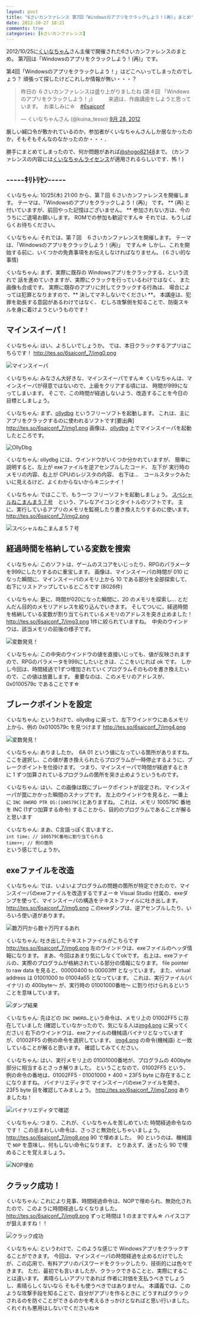 ```yaml
---
layout: post
title: "6さいカンファレンス 第7回「Windowsのアプリをクラックしよう！(再)」まとめ"
date: 2012-10-27 18:21
comments: true
categories: [6さいカンファレンス]
---
```


2012/10/25に[くいなちゃん](https://twitter.com/kuina_tesso)さん主催で開催された6さいカンファレンスのまとめ。
第7回は「Windowsのアプリをクラックしよう！(再)」です。

第4回「Windowsのアプリをクラックしよう！」はどこへいってしまったのでしょう？
頑張って探したけどこれしか情報が無い・・・？

<blockquote class="twitter-tweet" lang="ja"><p>昨日の ６さいカンファレンスは盛り上がりましたね (第４回 「Windowsのアプリをクラックしよう！」)　　　来週は、作曲講座をしようと思っています。　お楽しみに☆　<a href="https://twitter.com/search/%236saiconf">#6saiconf</a></p>&mdash; くいなちゃんさん (@kuina_tesso) <a href="https://twitter.com/kuina_tesso/status/251553054753701888" data-datetime="2012-09-28T05:24:56+00:00">9月 28, 2012</a></blockquote>
<script src="//platform.twitter.com/widgets.js" charset="utf-8"></script>

厳しい緘口令が敷かれているのか，参加者がくいなちゃんさんしか居なかったのか，そもそもそんなのなかったのか・・・．

勝手にまとめてしまったので、何か問題があれば[@shogo82148](https://twitter.com/shogo82148)まで。
(カンファレンスの内容には[くいなちゃんライセンス](https://twitter.com/kuina_tesso/status/211885730174222336)が適用されるらしいです．怖！)

<!-- more -->

## -----ｷﾘﾄﾘｾﾝ-----

くいなちゃん: 10/25(木) 21:00 から、第７回 ６さいカンファレンスを開催します。
テーマは、「Windowsのアプリをクラックしよう！(再)」 です。
** (再) と付いていますが、前回やった記憶はございません。 **
参加されない方は、今のうちにご退場お願いします。
ROMでの参加も歓迎ですん☆
それでは、もうしばらくお待ちください。

くいなちゃん: それでは、第７回　６さいカンファレンスを開催します。
テーマは、「Windowsのアプリをクラックしよう！(再)」　ですん☆
しかし、これを開始する前に、いくつかの免責事項をお伝えしなければなりません。
(６さい的な事情)

くいなちゃん: まず、実際に既存の Windowsアプリをクラックする、という流れで
話を進めていきますが、実際にクラックを行っているわけではなく、
また画像も合成です。
実際に既存のアプリに対してクラックする行為は、
場合によっては犯罪となりますので、** 決してマネしないでください **。
本講座は、犯罪を助長する意図があるわけではなく、
むしろ攻撃側を知ることで、防衛スキルを身に着けようというものです！


## マインスイーパ！

くいなちゃん: はい、よろしいでしょうか。
では、本日クラックするアプリはこちらです！
<http://tes.so/6saiconf_7/img0.png>

![マインスイーパ](http://tes.so/6saiconf_7/img0.png)

くいなちゃん: みなさん大好きな、マインスイーパですん☆
くいなちゃんは、マインスイーパが得意ではないので、上級をクリアする頃には、
時間が999になってしまいます。
そこで、この時間が経過しないよう、改造することを今日の目標としましょう。

くいなちゃん: まず、[ollydbg][] というフリーソフトを起動します。
これは、主に アプリをクラックするのに使われるソフトです[要出典]
<http://tes.so/6saiconf_7/img1.png>
画像は、[ollydbg][] 上でマインスイーパを起動したところです。

![OllyDbg](http://tes.so/6saiconf_7/img1.png)

くいなちゃん: ollydbg には、ウインドウがいくつか分かれていますが、
簡単に説明すると、左上が exeファイルを逆アセンブルしたコード、
左下が 実行時のメモリの内容、右上が CPUのレジスタの内容、
右下は…　コールスタックみたいに見えるけど、よくわからないからキニシナイ！

くいなちゃん: ではここで、もう一つ フリーソフトを起動しましょう。
[スペシャルねこまんま５７号][]　という、アレなアイコンとタイトルのソフトです。
主に、実行しているアプリのメモリを監視したり書き換えたりするのに使います。
<http://tes.so/6saiconf_7/img2.png>

![スペシャルねこまんま５７号](http://tes.so/6saiconf_7/img2.png)


## 経過時間を格納している変数を捜索

くいなちゃん: このソフトは、ゲームのスコアをいじったり、RPGのパラメータを999にしたりするのに重宝します。
画像は、マインスイーパの時間が 010 になった瞬間に、マインスイーパのメモリ上から 10 である部分を全部探索して、右下にリストアップしているところです (8026件)

くいなちゃん: 更に、時間が020になった瞬間に、20 のメモリを探索し…
とだんだん目的のメモリアドレスを絞り込んでいきます。
そしてついに、経過時間を格納している変数が割り当てられているメモリのアドレスを突き止めました！
<http://tes.so/6saiconf_7/img3.png>
1件に絞られていますね。　中央のウインドウは、該当メモリの前後の様子です。

![変数発見！](http://tes.so/6saiconf_7/img3.png)

くいなちゃん: この中央のウインドウの値を直接いじっても、値が反映されますので、RPGのパラメータを999にしたいときは、ここをいじれば ok です。
しかし今回は、時間経過で1ずつ増加されていくプログラムそのものを書き換えたいので、この値は放置します。
重要なのは、このメモリのアドレスが、0x0100579c であることです☆


## ブレークポイントを設定

くいなちゃん: というわけで、ollydbg に戻って、左下ウインドウにあるメモリ上から、例の 0x0100579c を見つけます
<http://tes.so/6saiconf_7/img4.png>

![変数発見！](http://tes.so/6saiconf_7/img4.png)

くいなちゃん: ありましたか。　6A 01 という値になっている箇所がありますね。
ここを選択し、この値が書き換えられたらプログラムが一時停止するように、ブレークポイントを仕掛けます。
つまり、マインスイーパで時間が経過するときに 1 ずつ加算されているプログラムの箇所を突き止めようというものです。

くいなちゃん: はい、この画像は既にブレークポイントが設定され、マインスイーパが罠にかかった瞬間のスナップです。
左上のウインドウを見ると、一番上に `INC DWORD PTR DS:[100579C]`とありますね。
これは、メモリ 100579C 番地を INC (1ずつ加算する命令) することから、目的のプログラムであることが解ると思います

くいなちゃん: まあ、C言語っぽく言いますと、<br>
`int time; // 100579C番地に割り当てられる` <br>
`time++; // 例の箇所`<br>
という感じでしょうか。


## exeファイルを改造

くいなちゃん: では、いよいよプログラムの問題の箇所が特定できたので、マインスイーパのexeファイルを改造するですよー☆
Visual Studio 付属の、exeダンプを使って、マインスイーパの構造をテキストファイルに吐き出します。
<http://tes.so/6saiconf_7/img5.png>
このexeダンプは、逆アセンブルしたり、いろいろ使い道があります。

![数万円から数十万円するあれ](http://tes.so/6saiconf_7/img5.png)

くいなちゃん: 吐き出したテキストファイルがこちらです
<http://tes.so/6saiconf_7/img6.png>
左のウインドウは、exeファイルのヘッダ情報になります。
まあ、今回はあまり気にしなくてokです。
右上は、exeファイルの、実際のプログラムが格納されている部分の情報になります。 file pointer to raw data を見ると、00000400 to 00003fff となっています。
また、virtual address は 01001000 to 01004a55 となっています。
これは、実行ファイル(バイナリ) の 400byte～ が、実行時の 01001000番地～ に割り付けられるということを意味しています。

![ダンプ結果](http://tes.so/6saiconf_7/img6.png)

くいなちゃん: 先ほどの `INC DWORD…`という命令は、メモリ上の 01002FF5 に存在していました
(確認していなかったので、気になる人は[img4.png](http://tes.so/6saiconf_7/img4.png) に戻ってください)
右下のウインドウは、exeファイルの機械語バイナリとなっていますが、01002FF5 の例の命令を選択しています。
[img4.png](http://tes.so/6saiconf_7/img4.png) の命令(機械語) と一致していることが解ると思います。
確認してみてください。

くいなちゃん: はい、実行メモリ上の 01001000番地が、プログラムの 400byte部分に相当するとさっき解りました。
ということなので、01002FF5 という、例の命令の番地は、01002FF5 - 01001000 + 400 = 23F5 byte に存在することになりますね。
バイナリエディタで マインスイーパのexeファイルを開き、23F5 byte 目を確認してみましょう。
<http://tes.so/6saiconf_7/img7.png>
ありましたね！

![バイナリエディタで確認](http://tes.so/6saiconf_7/img7.png)

くいなちゃん: つまり、これが、くいなちゃんを苦しめていた 時間経過命令なのです！
この忌まわしい命令は、さっさと無効化しちゃいましょう。
<http://tes.so/6saiconf_7/img8.png>
90 で埋めました。　90 というのは、機械語で `NOP` を意味し、何もしない命令になります。
とりあえず、迷ったら 90 で埋めることを覚えましょう。

![NOP埋め](http://tes.so/6saiconf_7/img8.png)

## クラック成功！

くいなちゃん: これにより見事、時間経過命令は、NOPで埋められ、無効化されたので、このように時間経過しなくなりました。
<http://tes.so/6saiconf_7/img9.png>
ずっと時間は 1 のままですん☆
ハイスコアが狙えますね！！

![クラック成功](http://tes.so/6saiconf_7/img9.png)

くいなちゃん: というわけで、このような感じで Windowsアプリをクラックすることができます。
今回は、マインスイーパの時間経過を止めるだけでしたが、この応用で、有料アプリのパスワードをクラックしたり、技術的には色々できます。
ただ、最初でも言いましたが、クラックできることと、実際にすることは違います。
素晴らしいアプリであれば 作者に対価を支払うべきでしょうし、素晴らしくないなら そもそも使うべきではありません。
本講義では、このような攻撃手段を知ることで、自分がアプリを作るときに どうすればクラックされるのを防ぐことができるのかを考えるきっかけとなればと思い行いました。
くれぐれも悪用はしないでくださいね☆

[ollydbg]: http://www.ollydbg.de/
[スペシャルねこまんま５７号]: http://www.vector.co.jp/soft/win95/hardware/se254476.html
